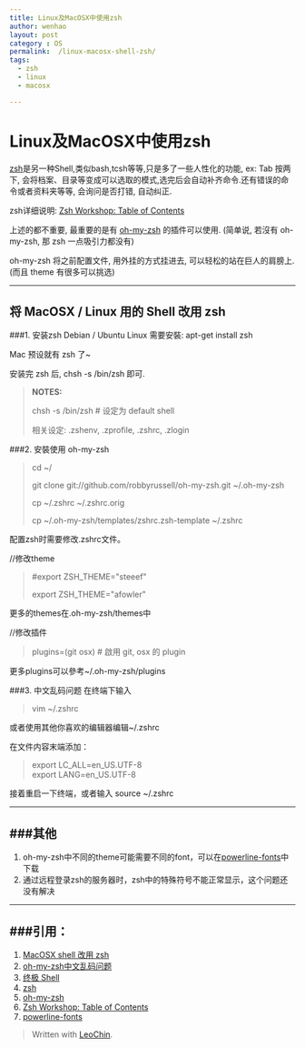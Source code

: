 ```yaml
---
title: Linux及MacOSX中使用zsh
author: wenhao
layout: post
category : OS
permalink:  /linux-macosx-shell-zsh/
tags: 
  - zsh
  - linux
  - macosx

---
```



Linux及MacOSX中使用zsh
===

[zsh](http://www.zsh.org)是另一种Shell,类似bash,tcsh等等,只是多了一些人性化的功能, ex: Tab 按两下, 会将档案、目录等变成可以选取的模式,选完后会自动补齐命令.还有错误的命令或者资料夹等等, 会询问是否打错, 自动纠正.

<!--more-->

zsh详细说明: [Zsh Workshop: Table of Contents](http://www.acm.uiuc.edu/workshops/zsh/toc.html)

上述的都不重要, 最重要的是有 [oh-my-zsh](https://github.com/robbyrussell/oh-my-zsh) 的插件可以使用. (简单说, 若沒有 oh-my-zsh, 那 zsh 一点吸引力都没有)

oh-my-zsh 将之前配置文件, 用外挂的方式挂进去, 可以轻松的站在巨人的肩膀上. (而且 theme 有很多可以挑选)

---
将 MacOSX / Linux 用的 Shell 改用 zsh
---

###1. 安装zsh
Debian / Ubuntu  Linux 需要安裝: apt-get install zsh

Mac 预设就有 zsh 了~

安装完 zsh 后, chsh -s /bin/zsh 即可.
> **NOTES:**
> 
> chsh -s /bin/zsh # 设定为 default shell
> 
> 相关设定: .zshenv, .zprofile, .zshrc, .zlogin

###2. 安裝使用 oh-my-zsh

> cd ~/
>
> git clone git://github.com/robbyrussell/oh-my-zsh.git ~/.oh-my-zsh
> 
> cp ~/.zshrc ~/.zshrc.orig
> 
> cp ~/.oh-my-zsh/templates/zshrc.zsh-template ~/.zshrc

配置zsh时需要修改.zshrc文件。

//修改theme

>  #export ZSH_THEME="steeef"
>  
>  export ZSH_THEME="afowler"

更多的themes在.oh-my-zsh/themes中


//修改插件

> plugins=(git osx) # 啟用 git, osx 的 plugin

更多plugins可以參考~/.oh-my-zsh/plugins


###3. 中文乱码问题
在终端下输入

> vim ~/.zshrc

或者使用其他你喜欢的编辑器编辑~/.zshrc

在文件内容末端添加：
> export LC_ALL=en_US.UTF-8  
> export LANG=en_US.UTF-8

接着重启一下终端，或者输入
source ~/.zshrc

---
###其他
---
1. oh-my-zsh中不同的theme可能需要不同的font，可以在[powerline-fonts](https://github.com/Lokaltog/powerline-fonts)中下载
2. 通过远程登录zsh的服务器时，zsh中的特殊符号不能正常显示，这个问题还没有解决

---
###引用：
---
1. [MacOSX shell 改用 zsh](http://blog.longwin.com.tw/2011/10/macosx-shell-zsh-2011/)
2. [oh-my-zsh中文乱码问题](http://hearrain.com/2013/04/738)
3. [终极 Shell](http://macshuo.com/?p=676)
4. [zsh](http://www.zsh.org)
5. [oh-my-zsh](https://github.com/robbyrussell/oh-my-zsh) 
6. [Zsh Workshop: Table of Contents](http://www.acm.uiuc.edu/workshops/zsh/toc.html)
7. [powerline-fonts](https://github.com/Lokaltog/powerline-fonts)


> Written with [LeoChin](http://leochin.com/).